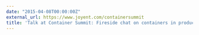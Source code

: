```yaml
---
date: "2015-04-08T00:00:00Z"
external_url: https://www.joyent.com/containersummit
title: 'Talk at Container Summit: Fireside chat on containers in production'
---
```

